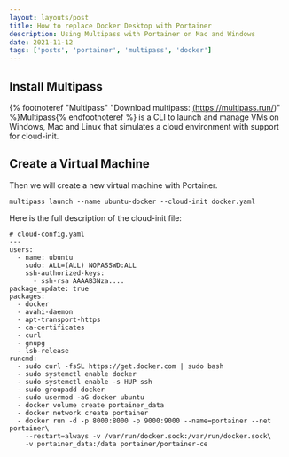```yaml
---
layout: layouts/post
title: How to replace Docker Desktop with Portainer
description: Using Multipass with Portainer on Mac and Windows
date: 2021-11-12
tags: ['posts', 'portainer', 'multipass', 'docker']
---
```

## Install Multipass

{% footnoteref "Multipass" "Download multipass: <a href='https://multipass.run/'>(https://multipass.run/)</a>" %}Multipass{% endfootnoteref %} is a CLI to launch and manage VMs on Windows, Mac and Linux that simulates a cloud environment with support for cloud-init.

## Create a Virtual Machine

Then we will create a new virtual machine with Portainer.

```shell
multipass launch --name ubuntu-docker --cloud-init docker.yaml
```

Here is the full description of the cloud-init file:

```yaml/*
# cloud-config.yaml
---
users:
  - name: ubuntu
    sudo: ALL=(ALL) NOPASSWD:ALL
    ssh-authorized-keys:
      - ssh-rsa AAAAB3Nza....
package_update: true
packages:
  - docker
  - avahi-daemon
  - apt-transport-https
  - ca-certificates
  - curl
  - gnupg
  - lsb-release
runcmd:
  - sudo curl -fsSL https://get.docker.com | sudo bash
  - sudo systemctl enable docker
  - sudo systemctl enable -s HUP ssh
  - sudo groupadd docker
  - sudo usermod -aG docker ubuntu
  - docker volume create portainer_data
  - docker network create portainer
  - docker run -d -p 8000:8000 -p 9000:9000 --name=portainer --net portainer\
    --restart=always -v /var/run/docker.sock:/var/run/docker.sock\
    -v portainer_data:/data portainer/portainer-ce
```

